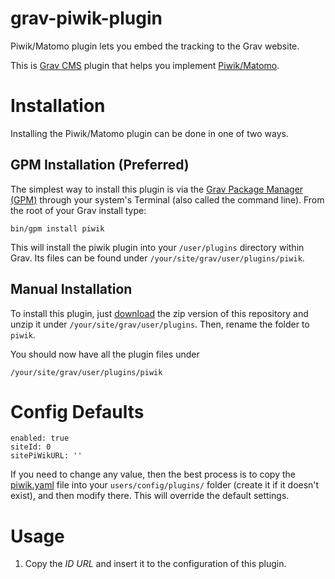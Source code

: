 # grav-piwik-plugin
Piwik/Matomo plugin lets you embed the tracking to the Grav website.

This is [Grav CMS](http://getgrav.org) plugin that helps you implement [Piwik/Matomo](https://matomo.org).

# Installation

Installing the Piwik/Matomo plugin can be done in one of two ways.

## GPM Installation (Preferred)

The simplest way to install this plugin is via the [Grav Package Manager (GPM)](http://learn.getgrav.org/advanced/grav-gpm) through your system's Terminal (also called the command line).  From the root of your Grav install type:

    bin/gpm install piwik

This will install the piwik plugin into your `/user/plugins` directory within Grav. Its files can be found under `/your/site/grav/user/plugins/piwik`.

## Manual Installation

To install this plugin, just [download](https://github.com/michelepalmieri/grav-piwik/archive/master.zip) the zip version of this repository and unzip it under `/your/site/grav/user/plugins`. Then, rename the folder to `piwik`.

You should now have all the plugin files under

    /your/site/grav/user/plugins/piwik

# Config Defaults

```
enabled: true
siteId: 0
sitePiWikURL: ''
```

If you need to change any value, then the best process is to copy the [piwik.yaml](piwik.yaml) file into your `users/config/plugins/` folder (create it if it doesn't exist), and then modify there. This will override the default settings.

# Usage
1. Copy the *ID* *URL* and insert it to the configuration of this plugin.
